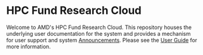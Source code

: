 # HPC Fund Research Cloud

Welcome to AMD's HPC Fund Research Cloud. This repository houses the underlying
user documentation for the system and provides a mechanism for user support and
system [Announcements](https://github.com/AMDResearch/hpcfund/discussions/categories/announcements).
Please see the [User Guide](https://amdresearch.github.io/hpcfund/) for more information.


